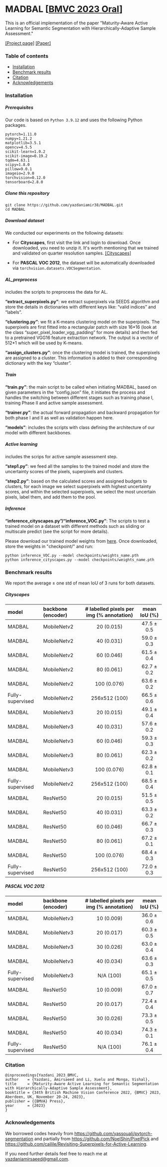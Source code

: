 # MADBAL [[BMVC 2023 Oral](https://bmvc2023.org)]
This is an official implementation of the paper "Maturity-Aware Active Learning for Semantic Segmentation with Hierarchically-Adaptive Sample Assessment."


[[Project page]](http://signal.ee.psu.edu/research/MADBAL.html)
[[Paper]](https://proceedings.bmvc2023.org/437/ "Paper")


### Table of contents
* [Installation](#installation)
* [Benchmark results](#benchmark-results)
* [Citation](#citation)
* [Acknowledgements](#acknowledgements)

### Installation
##### Prerequisites
Our code is based on `Python 3.9.12` and uses the following Python packages.
```
pytorch=1.11.0
numpy=1.21.2
matplotlib=3.5.1
opencv=4.5.5
scikit-learn=1.0.2
scikit-image=0.19.2
tqdm=4.63.1
scipy=1.8.0
pillow=9.0.1
imageio=2.9.0
torchvision=0.12.0
tensorboard=2.8.0
```


##### Clone this repository
```shell
git clone https://github.com/yazdaniamir38/MADBAL.git
cd MADBAL
```

##### Download dataset
We conducted our experiments on the following datasets:

* For __Cityscapes__, first visit the link and login to download. Once downloaded, you need to unzip it. It's worth mentioning that we trained and validated on quarter resolution samples. [[Cityscapes]](https://www.cityscapes-dataset.com "cityscapes")

* For __PASCAL VOC 2012__, the dataset will be automatically downloaded via `torchvision.datasets.VOCSegmentation`. 
##### AL_preprocess
includes the scripts to preprocess the data for AL.

__“extract_superpixels.py”__: we extract superpixels via SEEDS algorithm and store the details in dictionaries with different keys like: “valid indices” and “labels”.

__“clustering.py”__: we fit a K-means clustering model on the superpixels. The superpixels are first fitted into a rectangular patch with size 16\*16 (look at the class “super_pixel_loader_vgg_padding” for more details) and then fed to a pretrained VGG16 feature extraction network. The output is a vector of 512\*1 which will be used by K-means.

__“assign_clusters.py”__: once the clustering model is trained, the superpixels are assigned to a cluster. This information is added to their corresponding dictionary with the key “cluster”.
##### Train
__“train.py”__: the main script to be called when initiating MADBAL, based on given parameters in the “config.json” file, it initiates the process and handles the switching between different stages such as training phase I, training Phase II and active sample assessment.

__“trainer.py”__: the actual forward propagation and backward propagation for both phase I and II as well as validation happen here.

__“models”__: includes the scripts with class defining the architecture of our model with different backbones. 
##### Active learning
includes the scrips for active sample assessment step.

__“step1.py”__: we feed all the samples to the trained model and store the uncertainty
scores of the pixels, superpixels and clusters.

__“step2.py”__: based on the calculated scores and assigned budgets to clusters, for each image we select superpixels with highest uncertainty scores, and within the selected superpixels, we select the most uncertain pixels, label them, and add them to the pool.
##### Inference
__“inference_cityscapes.py”/“inference_VOC.py”__: The scripts to test a trained model on a dataset with different methods such as sliding or multiscale predict (see the script for more details).

Please download our trained model weights from [here](https://drive.google.com/drive/folders/1L-g6uoNK5kM7LAEvDX6J6NiBsNcBCEfT?usp=share_link). Once downloaded, store the weights in "checkpoint/" and run:
```shell
python inference_VOC.py --model checkpoints/weights_name.pth
python inference_cityscapes.py --model checkpoints/weights_name.pth
```


### Benchmark results
We report the average ± one std of mean IoU of 3 runs for both datasets.
##### Cityscapes
model|backbone (encoder)| # labelled pixels per img (% annotation) | mean IoU (%)
:---|:---|:---:|:---:
MADBAL|MobileNetv2|20 (0.015)|47.5 ± 0.5
MADBAL|MobileNetv2|40 (0.031)|59.0 ± 0.3
MADBAL|MobileNetv2|60 (0.046)|61.5 ± 0.4
MADBAL|MobileNetv2|80 (0.061)|62.7 ± 0.2
MADBAL|MobileNetv2|100 (0.076)|63.6 ± 0.2
Fully-supervised|MobileNetv2|256x512 (100)| 66.5 ± 0.6
MADBAL|MobileNetv3|20 (0.015)|49.1 ± 0.4
MADBAL|MobileNetv3|40 (0.031)|57.6 ± 0.2
MADBAL|MobileNetv3|60 (0.046)|59.3 ± 0.3
MADBAL|MobileNetv3|80 (0.061)|62.3 ± 0.2
MADBAL|MobileNetv3|100 (0.076)|62.8 ± 0.1
Fully-supervised|MobileNetv2|256x512 (100)| 68.5 ± 0.4
MADBAL|ResNet50|20 (0.015)|51.5 ± 0.5
MADBAL|ResNet50|40 (0.031)|63.3 ± 0.2
MADBAL|ResNet50|60 (0.046)|66.7 ± 0.3
MADBAL|ResNet50|80 (0.061)|67.2 ± 0.1
MADBAL|ResNet50|100 (0.076)|68.4 ± 0.3
Fully-supervised|ResNet50|256x512 (100)|72.0 ± 0.3

##### PASCAL VOC 2012
model|backbone (encoder)| # labelled pixels per img (% annotation) | mean IoU (%)
:---|:---|:---:|:---:
MADBAL|MobileNetv3|10 (0.009)|36.0 ± 0.6
MADBAL|MobileNetv3|20 (0.017)|60.3 ± 0.5
MADBAL|MobileNetv3|30 (0.026)|63.0 ± 0.4
MADBAL|MobileNetv3|40 (0.034)|63.6 ± 0.3
Fully-supervised|MobileNetv3|N/A (100)|65.1 ± 0.5
MADBAL|ResNet50|10 (0.009)|67.0 ± 0.7
MADBAL|ResNet50|20 (0.017)|72.4 ± 0.4
MADBAL|ResNet50|30 (0.026)|73.3 ± 0.5
MADBAL|ResNet50|40 (0.034)|74.3 ± 0.1
Fully-supervised|ResNet50|N/A (100)|76.1 ± 0.4
### Citation
```shell
@inproceedings{Yazdani_2023_BMVC,
author    = {Yazdani, Amirsaeed and Li, Xuelu and Monga, Vishal},
title     = {Maturity-Aware Active Learning for Semantic Segmentation with Hierarchically-Adaptive Sample Assessment},
booktitle = {34th British Machine Vision Conference 2022, {BMVC} 2023, Aberdeen, UK, November 20-24, 2023},
publisher = {{BMVA} Press},
year      = {2023}
}
```

### Acknowledgements
We borrowed codes heavily from https://github.com/yassouali/pytorch-segmentation and partially from https://github.com/NoelShin/PixelPick and https://github.com/cailile/Revisiting-Superpixels-for-Active-Learning.

If you need further details feel free to reach me at yazdaniamirsaeed@gmail.com.
